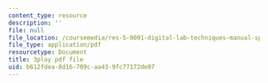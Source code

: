 ```yaml
---
content_type: resource
description: ''
file: null
file_location: /coursemedia/res-5-0001-digital-lab-techniques-manual-spring-2007/b612fdea8d16709caa439fc77172de07_DmvaOb1xb1o.pdf
file_type: application/pdf
resourcetype: Document
title: 3play pdf file
uid: b612fdea-8d16-709c-aa43-9fc77172de07
---
```

